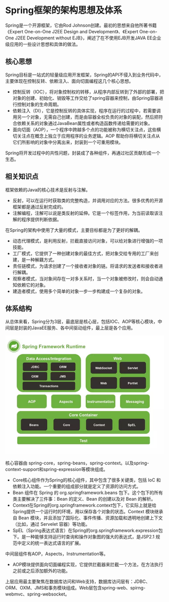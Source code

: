 # Spring框架的架构思想及体系

Spring是一个开源框架，它由Rod Johnson创建。最初的思想来自他所著书籍《Expert One-on-One J2EE Design and Development》、《Expert One-on-One J2EE Development without EJB》，阐述了在不使用EJB开发JAVA EE企业级应用的一些设计思想和具体的做法。

## 核心思想

Spring目标是一站式的轻量级应用开发框架，Spring的API不侵入到业务代码中，主要体现在控制反转、依赖注入、面向切面编程这几个核心思想。

- 控制反转（IOC），将对象控制权的转移，从程序内部反转到了外部的部署，把对象的创建、初始化、销毁等工作交给了spring容器来控制，由Spring容器进行控制对象的生命周期。
- 依赖注入（DI），它是控制反转的具体实现，程序在运行的过程中，若需要调用另一个对象，无需自己创建，而是由容器全权负责的对象的装配，然后把符合依赖关系的对象通过JavaBean属性或者构造函数传递给需要的对象。
- 面向切面（AOP），一个程序中跨越多个点的功能被称为横切关注点，这些横切关注点在概念上独立于应用程序的业务逻辑。AOP 帮助你将横切关注点从它们所影响的对象中分离出来，封装到一个可重用模块。

Spring将开发过程中的共性问题，封装成了各种组件，再通过社区贡献形成一个生态。

## 相关知识点

框架依赖的Java的核心技术是反射与注解。

- 反射，可以在运行时获取类的完整构造，并调用对应的方法。很多优秀的开源框架都是通过反射完成的。
- 注解编程，注解可以说是类反射的延伸。它是一个标签作用，为当前读取该注解的程序提供判断依据。

在Spring的架构中使用了大量的模式，主要目标都是为了更好的解耦。

- 动态代理模式，是利用反射，拦截直接访问对象，可以给对象进行增强的一项技能。
- 工厂模式，它提供了一种创建对象的最佳方式，把对象交给专用的工厂来创建，是一种解藕方式。
- 责任链模式，为请求创建了一个接收者对象的链。将请求的发送者和接收者进行解耦。
- 观察者模式，当对象间存在一对多关系时，当一个对象被修改时，则会自动通知依赖它的对象。
- 建造者模式，使用多个简单的对象一步一步构建成一个复杂的对象。

## 体系结构

从总体来看，Spring分为3层，最底层是核心层，包括IOC、AOP等核心模块，中间层是封装的JavaEE服务、各中间驱动组件，最上层是各个应用。

![spring_arch](spring_arch.jpg)

核心容器由 spring-core，spring-beans，spring-context。以及spring-context-support和spring-expression等模块组成。

- Core核心组件作为Spring的核心组件，其中包含了很多关键类，包括 IoC 和依赖注入功能。一个重要的组成部分就是定义了资源的访问方式。
- Bean 组件在 Spring 的 org.springframework.beans 包下。这个包下的所有类主要解决了三件事：Bean 的定义、Bean 的创建以及对 Bean 的解析。
- Context在Spring的org.springframework.context包下，它实际上就是给Spring提供一个运行时的环境，用以保存各个对象的状态。Context 模块继承自 Bean 模块，并且添加了国际化、事件传播、资源加载和透明地创建上下文（比如，通过 Servelet 容器）等功能。
- SpEL（Spring表达式语言）在Spring的org.springframework.expression包下。是一种能够支持运行时查询和操作对象图的强大的表达式，是JSP2.1 规范中定义的统一表达式语言的扩展。

中间层组件有AOP，Aspects，Instrumentation等。

- AOP模块提供面向切面编程实现，它提供拦截器来拦截一个方法，在方法执行之前或之后添加额外的功能。

上层应用最主要聚焦在数据库访问和Web支持，数据库访问层有：JDBC、ORM、OXM、JMS和事务模块组成。Web层包含spring-web、spirng-webmvc、spring-websocket。

